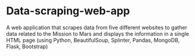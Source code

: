 # Data-scraping-web-app
A web application that scrapes data from five different websites to gather data related to the Mission to Mars and displays the information in a single HTML page (using Python, BeautifulSoup, Splinter, Pandas, MongoDB, Flask, Bootstrap)
